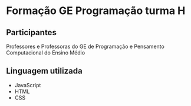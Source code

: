 # Formação GE Programação turma H
## Participantes

Professores e Professoras do GE de Programação e Pensamento Computacional do Ensino Médio

## Linguagem utilizada

- JavaScript
- HTML
- CSS
